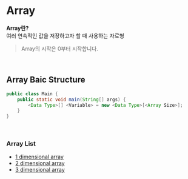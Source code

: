 # Array
**Array란?** <br>
여러 연속적인 값을 저장하고자 할 때 사용하는 자료형
> Array의 시작은 0부터 시작합니다.

<br>

## Array Baic Structure
```java
public class Main {
    public static void main(String[] args) {
        <Data Type>[] <Variable> = new <Data Type>[<Array Size>];
    }
}
```

<br>

### Array List
- [1 dimensional array](https://github.com/ondacloud/Program_Language/tree/main/c/11.%20array/1-dimensional%20array)
- [2 dimensional array](https://github.com/ondacloud/Program_Language/tree/main/c/11.%20array/2-dimensional%20array)
- [3 dimensional array](https://github.com/ondacloud/Program_Language/tree/main/c/11.%20array/3-dimensional%20array)